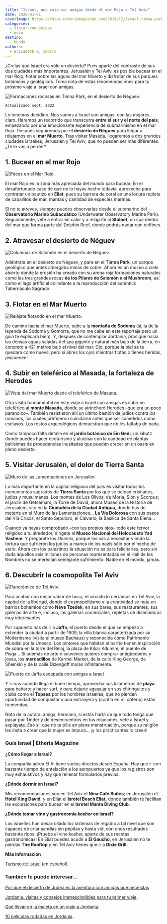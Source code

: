 ```yaml
---
title: "Israel, una ruta con amigas desde el mar Rojo a Tel Aviv"
date: 2020-01-01
coverImage: https://fotos.etheriamagazine.com/2019/12/israel-timna-park.jpg
categories: 
  - viajar-con-amigas
  - ocio
destino: 
  - Mundo
authors: 
  - Elisabeth G. Iborra
---
```


¿Creías que Israel era sólo un desierto? Pues aparte del contraste de sus dos ciudades 
más importantes, Jerusalén y Tel Aviv, es posible bucear en el mar Rojo, flotar sobre 
las aguas del mar Muerto y disfrutar de sus parques botánicos y geológicos. Toma nota de 
estas recomendaciones para tu próximo viaje a Israel con amigas. 

![Formaciones rocosas en Timna Park, en el desierto de Néguev.](https://fotos.etheriamagazine.com/2019/12/israel-timna-park.jpg "Formaciones rocosas en Timna Park, en el desierto de Néguev.")

```
Actualizado sept. 2022
```

Lo tenemos decidido. Nos vamos a Israel con amigas, con las mejores, claro. Haremos un 
recorrido que transcurra **entre el sur y el norte del país**, empezando por una 
emocionante experiencia de submarinismo en el mar Rojo. Después seguiremos por el 
**desierto de Néguev** para llegar a relajarnos en el **mar Muerto**. Tras visitar 
Masada, llegaremos a dos grandes ciudades israelíes, Jerusalén y Tel Aviv, que no pueden 
ser más diferentes. ¿Te lo vas a perder? 

## 1\. Bucear en el mar Rojo

![Peces en el Mar Rojo.](https://fotos.etheriamagazine.com/2019/12/israel-mar-rojo.jpg "Peces en el Mar Rojo. © Vitaly Paykov")

El mar Rojo es la zona más apreciada del mundo para bucear. En el desafortunado caso de 
que no lo hayas hecho todavía, aprovecha para contratar un bautizo en **Eilat**, pues su 
barrera de coral es una locura repleta de caballitos de mar, mantas y cantidad de 
especies marinas. 

Si no te atreves, siempre puedes observarlas desde el submarino del **Observatorio 
Marino Subacuático** (Underwater Observatory Marine Park). Seguidamente, vete a entrar 
en calor y a relajarte al **Stalbet**, un spa dentro del mar que forma parte del Dolphin 
Reef, donde podrás nadar con delfines. 

## 2\. Atravesar el desierto de Néguev

![Columnas de Salomón en el desierto de Néguev.](https://fotos.etheriamagazine.com/2019/12/israel-desierto-neguev.jpg "Columnas de Salomón en el desierto de Néguev.")

Adéntrate en el desierto de Néguev, y para en el **Timna Park**, un parque geológico que 
antes albergaba minas de cobre. Ahora es un museo a cielo abierto donde la erosión ha 
creado con su arena roja formaciones naturales como las tres grandes rocas **de los 
Pilares de Salomón o el Mushroom**, así como el lago artificial colindante a la 
reproducción del auténtico Tabernáculo Sagrado. 

## 3\. Flotar en el Mar Muerto

![Relájate flotando en el mar Muerto.](https://fotos.etheriamagazine.com/2019/12/israel-mar-muerto.jpg "Relájate flotando en el mar Muerto. © Avi Naim")

De camino hacia el mar Muerto, sube a la **montaña de Sodoma** (sí, la de la leyenda de 
Sodoma y Gomorra, que no me cabe en este reportaje pero un guía te explicará bien). Y, 
después de contemplar Jordania, prosigue hacia las densas aguas saladas del spa gigante 
y natural más bajo de la tierra, en concreto a 421 metros bajo el nivel del mar. Ojo, 
porque la piel se te quedará como nueva, pero si abres los ojos mientras flotas o tienes 
heridas, ¡escuecen! 

## 4\. Subir en teleférico al Masada, la fortaleza de Herodes

![Vista del mar Muerto desde el teleférico de Masada.](https://fotos.etheriamagazine.com/2019/12/buenas-dicas-sxr5bVZOHRs-unsplash.jpg "Vista del mar Muerto desde el teleférico de Masada. © Buenas Dicas")

Otra visita fundamental en este viaje a Israel con amigas es subir en teleférico al 
**monte Masada**, donde se atrincheró Herodes –que era un poco paranoico–. También 
resistieron allí un último bastión de judíos contra los romanos, los cuales prefirieron 
suicidarse antes que ser sometidos como esclavos. Los restos arqueológicos demuestran 
que no les faltaba de nada. 

Como tampoco falta detalle en el **jardín botánico de Ein Gedi**, un kibutz donde puedes 
hacer ecoturismo y alucinar con la cantidad de plantas bellísimas de procedencias 
inusitadas que pueden crecer en un oasis en pleno desierto. 

## 5\. Visitar Jerusalén, el dolor de Tierra Santa

![Muro de las Lamentaciones en Jerusalén.](https://fotos.etheriamagazine.com/2019/12/israel-muro-lamentaciones.jpg "Muro de las Lamentaciones en Jerusalén. © Dave Herring")

Lo más importante en la capital religiosa del país es visitar todos los monumentos 
sagrados de **Tierra Santa** por los que se pelean cristianos, judíos y musulmanes. Los 
montes de Los Olivos, de Moria, Sión y Scorpus; el jardín de Getsemaní, la Torre de 
David, ahora Museo de la Historia de Jerusalem, sito en la **Ciudadela de la Ciudad 
Antigua**, donde has de meterte en el Muro de las Lamentaciones… **La Vía Dolorosa** con 
sus pasos del Vía Crucis; el Santo Sepulcro, el Calvario, la Basílica de Santa Elena… 

Cuando ya hayas comprobado –con tus propios ojos– todo este fervor religioso a tu 
alrededor, dirígete al **Museo Nacional del Holocausto Yad Vashem**. Y prepárate los 
_kleenex_, porque los vas a necesitar viendo la tortura que sufrieron los judíos a manos 
de los nazis sólo por el hecho de serlo. Ahora con los palestinos la situación no es 
para felicitarles, pero sin duda aquellos seis millones de personas representadas en el 
Hall de los Nombres no se merecían semejante sufrimiento. Nadie en el mundo, jamás. 

## 6\. Descubrir la cosmopolita Tel Aviv

![Panorámica de Tel Aviv.](https://fotos.etheriamagazine.com/2019/12/israle-tel-aviv.jpg "Panorámica de Tel Aviv. © Shai Pal")

Para acabar con mejor sabor de boca, el circuito lo cerramos en Tel Aviv, la capital de 
la libertad, donde el cosmopolitismo y la creatividad se nota en barrios bohemios como 
**Neve Tzedek**, en sus bares, sus restaurantes, sus galerías de arte e, incluso, las 
galerías comerciales, repletas de diseñadoras muy interesantes. 

Por supuesto has de ir a **Jaffa**, el puerto desde el que se empezó a extender la 
ciudad a partir de 1909, la villa blanca caracterizada por su Modernismo (visita el 
museo Bauhaus) y reconocida como Patrimonio Mundial por la Unesco. Los pintores que 
habitan el barrio tienen inspiración de sobra en la torre del Reloj, la plaza de Kikar 
Kdumim, el puente de Pisga… Si además de arte o souvenirs quieres comprar antigüedades y 
joyas, los **mercadillos** de Karmel Market, de la calle King George, de Sheinkin y de 
la calle Dizengoff molan infinitamente. 

![Puerto de Jaffa  escapada con amigas a Israel](https://fotos.etheriamagazine.com/2019/12/israel-jaffa.jpg "Puerto de Jaffa.")

Y si vas cuando llega el buen tiempo, aprovecha sus kilómetros de **playa** para bañarte 
y hacer surf, y para dejarte agasajar en sus chiringuitos y clubs como el **Topsea** por 
los hombres israelíes, que no pierden oportunidad de conquistar a una extranjera y 
(confía en mí criterio) están tremendos. 

Nota de la autora: amiga, hermana, si estás harta de que todo tenga que pasar por Tinder 
y de desencuentros en tus relaciones, vete a Israel y expláyate. Eso sí, que no te pille 
en plena menstruación, porque su religión les insta a creer que la mujer es impura… ¡y 
los practicantes lo creen! 

### Guía Israel | Etheria Magazine

**¿Cómo llegar a Israel?** 

La compañía aérea El Al tiene vuelos directos desde España. Hay que ir con bastante 
tiempo de antelación a los aeropuertos ya que los registros son muy exhaustivos y hay 
que rellenar formularios previos. 

**¿Dónde dormir en Israel?** 

Mis recomendaciones son en Tel Aviv el **Nina Café Suites**; en Jerusalén el **Hotel 
King David**; y en Eliat el **Isrotel Beach Eliat,** donde también te facilitan las 
excursiones para bucear en el **Isrotel Manta Diving Club**. 

**¿Dónde tomar vino y gastronomía _kosher_ en Israel?** 

Los israelíes han desarrollado los sistemas de regadío a tal nivel que son capaces de 
criar sandías sin pepitas y hasta vid, con unos resultados bastante ricos. ¡Prueba el 
vino kosher, aparte de sus recetas gastronómicas! En Eliat puedes acudir a **El 
Gaucho**, en Jerusalén no te pierdas **The Rooftop** y en Tel Aviv tienes que ir a 
**Dixie Grill.** 

**Más información** 

[Turismo de Israel](https://info.goisrael.com/es/) (en español). 

### También te puede interesar...

[Por qué el desierto de Judea es la aventura con amigas que 
necesitas](https://etheriamagazine.com/2022/05/09/viaje-al-desierto-judea-israel/) 

[Jordania, visitas y consejos imprescindibles para tu primer 
viaje](https://etheriamagazine.com/2020/12/18/jordania-visitas-imprescindibles-y-consejos-si-viajas-sola/). 

[Qué llevar en la maleta en un viaje a 
Jordania](https://etheriamagazine.com/2020/01/23/que-llevar-en-la-maleta-en-un-viaje-a-jordania/). 

[10 películas rodadas en 
Jo](https://etheriamagazine.com/2019/08/06/viajes-cine-peliculas-rodadas-en-jordania/)[r](https://etheriamagazine.com/2019/08/06/viajes-cine-peliculas-rodadas-en-jordania/)[dania](https://etheriamagazine.com/2019/08/06/viajes-cine-peliculas-rodadas-en-jordania/).
